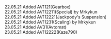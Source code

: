 22.05.21 Added AV1121(Gearbox) <br>
22.05.21 Added AV112211(Special) by Mrkykun <br>
22.05.21 Added AV112221(Jackpody's Suspension) <br>
22.05.21 Added AV11231(Scaling) by Mrkykun <br>
23.05.21 Added AV31(Avtomat) <br>
23.05.21 Added AV112222(Kaze790) <br>

